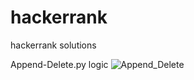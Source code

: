 # hackerrank
hackerrank solutions

Append-Delete.py logic
![Append_Delete](https://user-images.githubusercontent.com/4981214/135425529-1e7b6b24-891f-4b65-8945-31a8a47d9ea6.jpeg)
